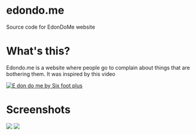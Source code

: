 # edondo.me
Source code for EdonDoMe website

# What's this?
Edondo.me is a website where people go to complain about things that are bothering them.
It was inspired by this video


[![E don do me by Six foot plus](https://github.com/othreecodes/edondo.me/raw/master/video.png)](https://youtu.be/vXpWvU9HKZs?t=3 "E don do me")

# Screenshots

<img src="https://github.com/othreecodes/edondo.me/raw/master/Screenshot%20from%202017-05-05%2008-48-23.png">

<img src="https://github.com/othreecodes/edondo.me/raw/master/Screenshot%20from%202017-05-05%2008-29-48.png">
